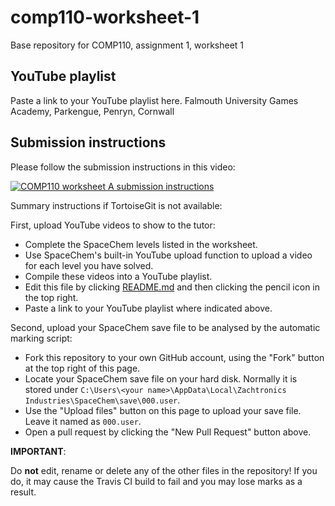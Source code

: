 # comp110-worksheet-1
Base repository for COMP110, assignment 1, worksheet 1

## YouTube playlist
Paste a link to your YouTube playlist here.
Falmouth University Games Academy, Parkengue, Penryn, Cornwall

## Submission instructions

Please follow the submission instructions in this video:

[![COMP110 worksheet A submission instructions](http://img.youtube.com/vi/RZPPM0LZmn8/0.jpg)](https://youtu.be/RZPPM0LZmn8 "COMP110 worksheet A submission instructions")

Summary instructions if TortoiseGit is not available:

First, upload YouTube videos to show to the tutor:
* Complete the SpaceChem levels listed in the worksheet.
* Use SpaceChem's built-in YouTube upload function to upload a video for each level you have solved.
* Compile these videos into a YouTube playlist.
* Edit this file by clicking [README.md](README.md) and then clicking the pencil icon in the top right.
* Paste a link to your YouTube playlist where indicated above.

Second, upload your SpaceChem save file to be analysed by the automatic marking script:
* Fork this repository to your own GitHub account, using the "Fork" button at the top right of this page.
* Locate your SpaceChem save file on your hard disk. Normally it is stored under `C:\Users\<your name>\AppData\Local\Zachtronics Industries\SpaceChem\save\000.user`.
* Use the "Upload files" button on this page to upload your save file. Leave it named as `000.user`.
* Open a pull request by clicking the "New Pull Request" button above.

**IMPORTANT**: 

Do **not** edit, rename or delete any of the other files in the repository! If you do, it may cause the Travis CI build to fail and you may lose marks as a result.
